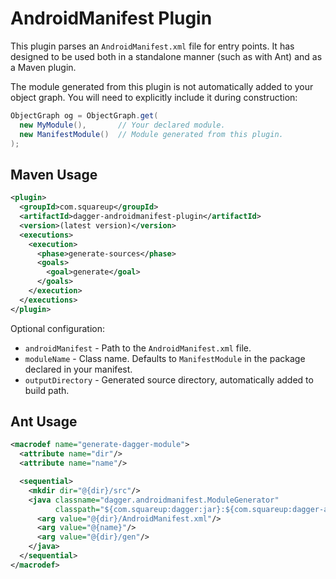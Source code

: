 AndroidManifest Plugin
======================

This plugin parses an `AndroidManifest.xml` file for entry points. It has
designed to be used both in a standalone manner (such as with Ant) and as a
Maven plugin.

The module generated from this plugin is not automatically added to your
object graph. You will need to explicitly include it during construction:

```java
ObjectGraph og = ObjectGraph.get(
  new MyModule(),       // Your declared module.
  new ManifestModule()  // Module generated from this plugin.
);
```


Maven Usage
-----------

```xml
<plugin>
  <groupId>com.squareup</groupId>
  <artifactId>dagger-androidmanifest-plugin</artifactId>
  <version>(latest version)</version>
  <executions>
    <execution>
      <phase>generate-sources</phase>
      <goals>
        <goal>generate</goal>
      </goals>
    </execution>
  </executions>
</plugin>
```

Optional configuration:

 * `androidManifest` - Path to the `AndroidManifest.xml` file.
 * `moduleName` - Class name. Defaults to `ManifestModule` in the package declared in your manifest.
 * `outputDirectory` - Generated source directory, automatically added to build path.



Ant Usage
---------

```xml
<macrodef name="generate-dagger-module">
  <attribute name="dir"/>
  <attribute name="name"/>

  <sequential>
    <mkdir dir="@{dir}/src"/>
    <java classname="dagger.androidmanifest.ModuleGenerator"
          classpath="${com.squareup:dagger:jar}:${com.squareup:dagger-androidmanifest-plugin:jar}">
      <arg value="@{dir}/AndroidManifest.xml"/>
      <arg value="@{name}"/>
      <arg value="@{dir}/gen"/>
    </java>
  </sequential>
</macrodef>
```
